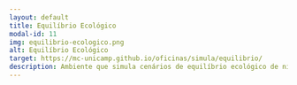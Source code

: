 ```yaml
---
layout: default
title: Equilíbrio Ecológico
modal-id: 11
img: equilibrio-ecologico.png
alt: Equilíbrio Ecológico
target: https://mc-unicamp.github.io/oficinas/simula/equilibrio/
description: Ambiente que simula cenários de equilíbrio ecológico de nível primário, secundário e terciário, a exemplo dos vegetais, herbívoros e carnívoros, ou com papéis equivalentes no mundo microscópico. Faixa etária recomendada: 8 a 12 anos.
---
```

